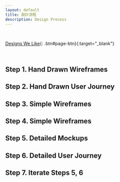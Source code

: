```yaml
---
layout: default
title: 設計流程
description: Design Process
---
```


<a name="en"></a>

<br>

[Designs We Like](https://docs.google.com/spreadsheets/d/1JFrMD5X5O_09hYCWGpeODBHy0OnA1UkQUuejtB0m54w/edit?usp=sharing){: .btn#page-btn}{:target="_blank"}

<br>

## Step 1. Hand Drawn Wireframes



## Step 2. Hand Drawn User Journey



## Step 3. Simple Wireframes


## Step 4. Simple Wireframes



## Step 5. Detailed Mockups



## Step 6. Detailed User Journey



## Step 7. Iterate Steps 5, 6

